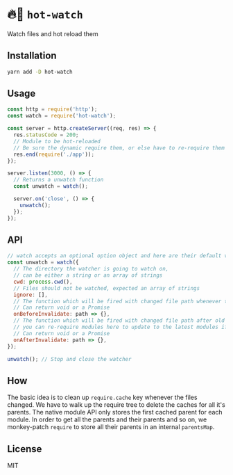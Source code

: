 # 🔥👀 `hot-watch`

Watch files and hot reload them

## Installation

```bash
yarn add -D hot-watch
```

## Usage

```js
const http = require('http');
const watch = require('hot-watch');

const server = http.createServer((req, res) => {
  res.statusCode = 200;
  // Module to be hot-reloaded
  // Be sure the dynamic require them, or else have to re-require them in `onAfterInvalidate`
  res.end(require('./app'));
});

server.listen(3000, () => {
  // Returns a unwatch function
  const unwatch = watch();

  server.on('close', () => {
    unwatch();
  });
});
```

## API

```js
// watch accepts an optional option object and here are their default values
const unwatch = watch({
  // The directory the watcher is going to watch on,
  // can be either a string or an array of strings
  cwd: process.cwd(),
  // Files should not be watched, expected an array of strings
  ignore: [],
  // The function which will be fired with changed file path whenever the watcher detect a change and before hot-reloading,
  // Can return void or a Promise
  onBeforeInvalidate: path => {},
  // The function which will be fired with changed file path after old modules are invalidated,
  // you can re-require modules here to update to the latest modules if necessary
  // Can return void or a Promise
  onAfterInvalidate: path => {},
});

unwatch(); // Stop and close the watcher
```

## How

The basic idea is to clean up `require.cache` key whenever the files changed. We have to walk up the require tree to delete the caches for all it's parents. The native module API only stores the first cached parent for each module. In order to get all the parents and their parents and so on, we monkey-patch `require` to store all their parents in an internal `parentsMap`.

## License

MIT
